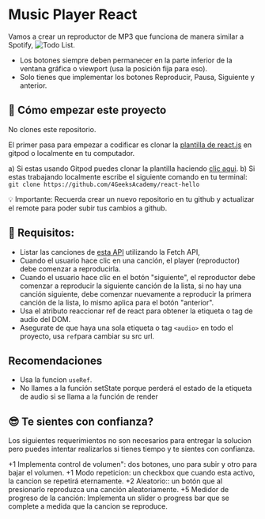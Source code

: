 # Music Player React

Vamos a crear un reproductor de MP3 que funciona de manera similar a Spotify, ![Todo List](https://github.com/breatheco-de/exercise-music-player-react/blob/master/preview.gif?raw=true).

- Los botones siempre deben permanecer en la parte inferior de la ventana gráfica o viewport (usa la posición fija para eso).
- Solo tienes que implementar los botones Reproducir, Pausa, Siguiente y anterior.

## 🌱  Cómo empezar este proyecto

No clones este repositorio.

El primer pasa para empezar a codificar es clonar la [plantilla de react.js](https://github.com/4GeeksAcademy/react-hello) en gitpod o localmente en tu computador.

a) Si estas usando Gitpod puedes clonar la plantilla haciendo [clic aqui](https://gitpod.io#https://github.com/4GeeksAcademy/react-hello).
b) Si estas trabajando localmente escribe el siguiente comando en tu terminal: `git clone https://github.com/4GeeksAcademy/react-hello`

💡 Importante: Recuerda crear un nuevo repositorio en tu github y actualizar el remote para poder subir tus cambios a github.

## 📝 Requisitos:

- Listar las canciones de [esta API](https://playground.4geeks.com/sound/docs) utilizando la Fetch API,
- Cuando el usuario hace clic en una canción, el player (reproductor) debe comenzar a reproducirla.
- Cuando el usuario hace clic en el botón "siguiente", el reproductor debe comenzar a reproducir la siguiente canción de la lista, si no hay una canción siguiente, debe comenzar     nuevamente a reproducir la primera canción de la lista, lo mismo aplica para el botón "anterior".
- Usa el atributo reaccionar ref de react para obtener la etiqueta o tag de audio del DOM.
- Asegurate de que haya una sola etiqueta o tag `<audio>` en todo el proyecto, usa `ref`para cambiar su src url.

## Recomendaciones
- Usa la funcion `useRef`.
- No llames a la función setState porque perderá el estado de la etiqueta de audio si se llama a la función de render

## 😎 Te sientes con confianza?

Los siguientes requerimientos no son necesarios para entregar la solucion pero puedes intentar realizarlos si tienes tiempo y te sientes con confianza.

+1 Implementa control de volumen": dos botones, uno para subir y otro para bajar el volumen.
+1 Modo repeticion: un checkbox que cuando esta activo, la cancion se repetirá eternamente.
+2 Aleatorio:: un botón que al presionarlo reproduzca una canción aleatoriamente.
+5 Medidor de progreso de la canción: Implementa un slider o progress bar que se complete a medida que la cancion se reproduce.
